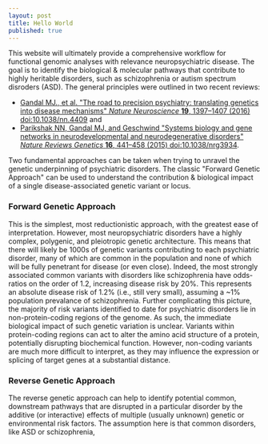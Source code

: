 ```yaml
---
layout: post
title: Hello World
published: true
---
```


This website will ultimately provide a comprehensive workflow for functional genomic analyses with relevance neuropsychiatric disease. The goal is to identify the biological & molecular pathways that contribute to highly heritable disorders, such as schizophrenia or autism spectrum disroders (ASD). The general principles were outlined in two recent reviews:

- [Gandal MJ., et al. "The road to precision psychiatry: translating genetics into disease mechanisms" *Nature Neuroscience* **19**, 1397–1407 (2016) doi:10.1038/nn.4409](http://www.nature.com/neuro/journal/v19/n11/full/nn.4409.html) and 
- [Parikshak NN, Gandal MJ, and Geschwind "Systems biology and gene networks in neurodevelopmental and neurodegenerative disorders" *Nature Reviews Genetics* **16**, 441–458 (2015) doi:10.1038/nrg3934](http://www.nature.com/nrg/journal/v16/n8/full/nrg3934.html). 

Two fundamental approaches can be taken when trying to unravel the genetic underpinning of psychiatric disorders. The classic "Forward Genetic Approach" can be used to understand the contribution & biological impact of a single disease-associated genetic variant or locus.


### Forward Genetic Approach
 This is the simplest, most reductionistic approach, with the greatest ease of interpretation. However, most neuropsychiatric disorders have a highly complex, polygenic, and pleiotropic genetic architecture. This means that there will likely be 1000s of genetic variants contributing to each psychiatric disorder, many of which are common in the population and none of which will be fully penetrant for disease (or even close). Indeed, the most strongly associated common variants with disorders like schizophrenia have odds-ratios on the order of 1.2, increasing disease risk by 20%. This represents an absolute disease risk of 1.2% (i.e., still very small), assuming a ~1% population prevalance of schizophrenia. Further complicating this picture, the majority of risk variants identified to date for psychiatric disorders lie in non-protein-coding regions of the genome. As such, the immediate biological impact of such genetic variation is unclear. Variants within protein-coding regions can act to alter the amino acid structure of a protein, potentially disrupting biochemical function. However, non-coding variants are much more difficult to interpret, as they may influence the expression or splicing of target genes at a substantial distance.


### Reverse Genetic Approach
The reverse genetic approach can help to identify potential common, downstream pathways that are disrupted in a particular disorder by the additive (or interactive) effects of multiple (usually unknown) genetic or environmental risk factors. The assumption here is that common disorders, like ASD or schizophrenia, 
